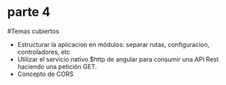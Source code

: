 # parte 4

#Temas cubiertos

* Estructurar la aplicacion en módulos: separar rutas, configuracion, controladores, etc
* Utilizar el servicio nativo $http de angular para consumir una API Rest haciendo una petición GET.
* Concepto de CORS



